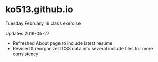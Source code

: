 # ko513.github.io
Tuesday February 19 class exercise

Updates 2019-05-27

- Refreshed About page to include latest resume
- Revised & reorganized CSS data into several include files for more consistency

